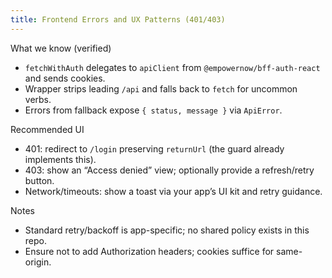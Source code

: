 ```yaml
---
title: Frontend Errors and UX Patterns (401/403)
---
```


What we know (verified)

- `fetchWithAuth` delegates to `apiClient` from `@empowernow/bff-auth-react` and sends cookies.
- Wrapper strips leading `/api` and falls back to `fetch` for uncommon verbs.
- Errors from fallback expose `{ status, message }` via `ApiError`.

Recommended UI

- 401: redirect to `/login` preserving `returnUrl` (the guard already implements this).
- 403: show an “Access denied” view; optionally provide a refresh/retry button.
- Network/timeouts: show a toast via your app’s UI kit and retry guidance.

Notes

- Standard retry/backoff is app-specific; no shared policy exists in this repo.
- Ensure not to add Authorization headers; cookies suffice for same-origin.


